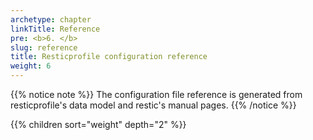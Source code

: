 ```yaml
---
archetype: chapter
linkTitle: Reference
pre: <b>6. </b>
slug: reference
title: Resticprofile configuration reference
weight: 6
---
```





{{% notice note %}}
The configuration file reference is generated from resticprofile's data model and restic's manual pages.
{{% /notice %}}

{{% children sort="weight" depth="2" %}}

